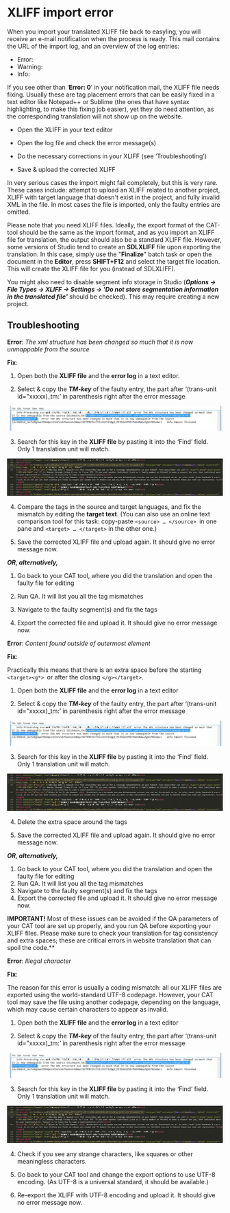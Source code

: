 # XLIFF import error
  
When you import your translated XLIFF file back to easyling, you will
receive an e-mail notification when the process is ready. This mail
contains the URL of the import log, and an overview of the log
entries:

- Error:
- Warning:
- Info:
  
If you see other than ‘**Error: 0**’ in your notification mail, the
XLIFF file needs fixing. Usually these are tag placement errors that
can be easily fixed in a text editor like Notepad++ or Sublime (the
ones that have syntax highlighting, to make this fixing job easier),
yet they do need attention, as the corresponding translation will not
show up on the website.

- Open the XLIFF in your text editor

- Open the log file and check the error message(s)

- Do the necessary corrections in your XLIFF (see ‘Troubleshooting’)

- Save & upload the corrected XLIFF
  
In very serious cases the import might fail completely, but this is
very rare. These cases include: attempt to upload an XLIFF related to
another project, XLIFF with target language that doesn't exist in the
project, and fully invalid XML in the file. In most cases the file is
imported, only the faulty entries are omitted.
  
Please note that you need XLIFF files. Ideally, the export format of
the CAT-tool should be the same as the import format, and as you
import an XLIFF file for translation, the output should also be a
standard XLIFF file. However, some versions of Studio tend to create
an **SDLXLIFF** file upon exporting the translation. In this case,
simply use the "**Finalize**" batch task or open the document in the
**Editor**, press **SHIFT+F12** and select the target file
location. This will create the XLIFF file for you (instead of
SDLXLIFF).

You might also need to disable segment info storage in Studio
(***Options -> File Types -> XLIFF -> Settings -> 'Do not store
segmentation information in the translated file'*** should be
checked). This may require creating a new project.

## Troubleshooting 

**Error**: *The xml structure has been changed so much that it is now
unmappable from the source*
  
**Fix**:

1. Open both the **XLIFF file** and the **error log** in a text editor.

2. Select & copy the ***TM-key*** of the faulty entry, the part after
   ‘(trans-unit id="xxxxx)_tm:’ in parenthesis right after the error
   message

![Select TM-key](/img/select-ID.png)

3. Search for this key in the **XLIFF file** by pasting it into the
‘Find’ field. Only 1 translation unit will match.
  
![Find TM-key](/img/find-ID.png)

4. Compare the tags in the source and target languages, and fix the
   mismatch by editing the **target text**. (You can also use an
   online text comparison tool for this task: copy-paste `<source> …
   </source> `in one pane and `<target> … </target>` in the other
   one.)

5. Save the corrected XLIFF file and upload again. It should give no
   error message now.

***OR, alternatively,***

1. Go back to your CAT tool, where you did the translation and open
   the faulty file for editing
   
2. Run QA. It will list you all the tag mismatches

3. Navigate to the faulty segment(s) and fix the tags

4. Export the corrected file and upload it. It should give no error
   message now.

**Error**: *Content found outside of outermost element*

**Fix**:

Practically this means that there is an extra space before the
starting `<target><g*> `or after the closing `</g></target>`.

1. Open both the **XLIFF file** and the **error log** in a text editor

2. Select & copy the ***TM-key*** of the faulty entry, the part after ‘(trans-unit id="xxxxx)_tm:’ in parenthesis right after the error message

![Select TM-key](/img/select-ID.png) 

3. Search for this key in the **XLIFF file** by pasting it into the ‘Find’ field. Only 1 translation unit will match.

![Find TM-key](/img/find-ID.png)

4. Delete the extra space around the tags

5. Save the corrected XLIFF file and upload again. It should give no error message now.

***OR, alternatively,***
1. Go back to your CAT tool, where you did the translation and open the faulty file for editing
2. Run QA. It will list you all the tag mismatches
3. Navigate to the faulty segment(s) and fix the tags
4. Export the corrected file and upload it. It should give no error message now.


**IMPORTANT!** Most of these issues can be avoided if the QA
parameters of your CAT tool are set up properly, and you run QA before
exporting your XLIFF files. Please make sure to check your translation
for tag consistency and extra spaces; these are critical errors in
website translation that can spoil the code.**

**Error**: *Illegal character*

**Fix**:

The reason for this error is usually a coding mismatch: all our XLIFF
files are exported using the world-standard UTF-8 codepage. However,
your CAT tool may save the file using another codepage, depending on
the language, which may cause certain characters to appear as invalid.

1. Open both the **XLIFF file** and the **error log** in a text editor

2. Select & copy the ***TM-key*** of the faulty entry, the part after
   ‘(trans-unit id="xxxxx)_tm:’ in parenthesis right after the error
   message

![Select TM-key](/img/select-ID.png) 

3. Search for this key in the **XLIFF file** by pasting it into the
   ‘Find’ field. Only 1 translation unit will match.

![Find TM-key](/img/find-ID.png)

4. Check if you see any strange characters, like squares or other
   meaningless characters.

5. Go back to your CAT tool and change the export options to use UTF-8
   encoding. (As UTF-8 is a universal standard, it should be
   available.)

6. Re-export the XLIFF with UTF-8 encoding and upload it. It should
   give no error message now.

 
